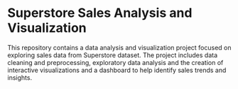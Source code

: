 # Superstore Sales Analysis and Visualization

This repository contains a data analysis and visualization project focused on exploring sales data from Superstore dataset. The project includes data cleaning and preprocessing, exploratory data analysis and the creation of interactive visualizations and a dashboard to help identify sales trends and insights.
